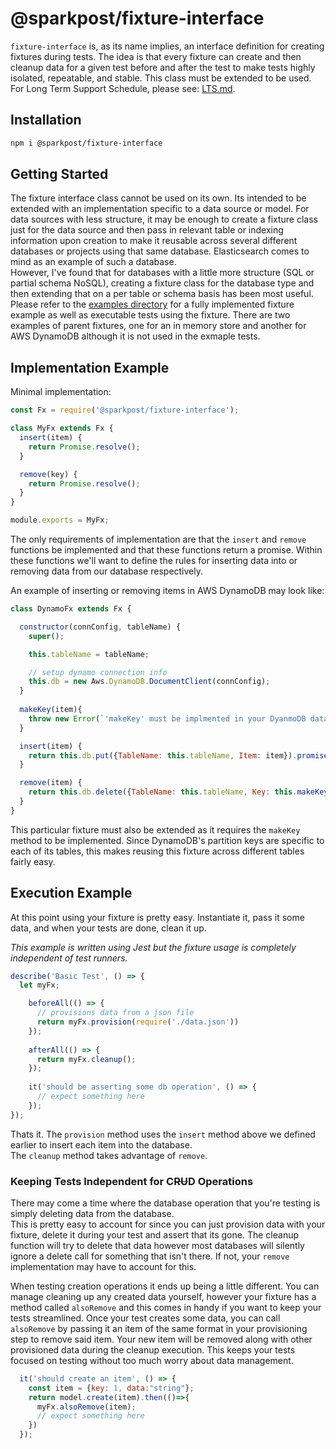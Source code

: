 # @sparkpost/fixture-interface

`fixture-interface` is, as its name implies, an interface definition for creating fixtures during tests. 
The idea is that every fixture can create and then cleanup data for a given test before and after the test to make tests
highly isolated, repeatable, and stable.  This class must be extended to be used.  
For Long Term Support Schedule, please see: [LTS.md](/LTS.md).

## Installation
```bash
npm i @sparkpost/fixture-interface
```

## Getting Started
The fixture interface class cannot be used on its own. Its intended to be extended with an implementation specific to a 
data source or model.  For data sources with less structure, it may be enough to create a fixture class just for the 
data source and then pass in relevant table or indexing information upon creation to make it reusable across several 
different databases or projects using that same database.  Elasticsearch comes to mind as an example of such a database.  
However, I've found that for databases with a little more structure (SQL or partial schema NoSQL), creating a fixture
class for the database type and then extending that on a per table or schema basis has been most useful. Please refer to 
the [examples directory](/example) for a fully implemented fixture example as well as executable tests using the fixture.
There are two examples of parent fixtures, one for an in memory store and another for AWS DynamoDB although it is not used
in the exmaple tests. 

## Implementation Example
Minimal implementation:
```js
const Fx = require('@sparkpost/fixture-interface');

class MyFx extends Fx {
  insert(item) {
    return Promise.resolve();
  }

  remove(key) {
    return Promise.resolve();
  }
}

module.exports = MyFx;
```
The only requirements of implementation are that the `insert` and `remove` functions be implemented and that these 
functions return a promise.  Within these functions we'll want to define the rules for inserting data into or removing 
data from our database respectively.

An example of inserting or removing items in AWS DynamoDB may look like:
```js
class DynamoFx extends Fx {

  constructor(connConfig, tableName) {
    super();

    this.tableName = tableName;

    // setup dynamo connection info
    this.db = new Aws.DynamoDB.DocumentClient(connConfig);
  }
  
  makeKey(item){
    throw new Error(`'makeKey' must be implmented in your DyanmoDB data fixture`);
  }

  insert(item) {
    return this.db.put({TableName: this.tableName, Item: item}).promise();
  }

  remove(item) {
    return this.db.delete({TableName: this.tableName, Key: this.makeKey(item)}).promise();
  }
}
```
This particular fixture must also be extended as it requires the `makeKey` method to be implemented.  Since DynamoDB's 
partition keys are specific to each of its tables, this makes reusing this fixture across different tables fairly easy.

## Execution Example
At this point using your fixture is pretty easy. Instantiate it, pass it some data, and when your tests are done, clean 
it up.

_This example is written using Jest but the fixture usage is completely independent of test runners._ 
```js
describe('Basic Test', () => {
  let myFx;

    beforeAll(() => {
      // provisions data from a json file
      return myFx.provision(require('./data.json')) 
    });
    
    afterAll(() => {
      return myFx.cleanup();
    });
    
    it('should be asserting some db operation', () => {
      // expect something here
    });
});
```
Thats it.  The `provision` method uses the `insert` method above we defined earlier to insert each item into the database.  
The `cleanup` method takes advantage of `remove`.

### Keeping Tests Independent for C~~RU~~D Operations
There may come a time where the database operation that you're testing is simply deleting data from the database.  
This is pretty easy to account for since you can just provision data with your fixture, delete it during your test and 
assert that its gone.  The cleanup function will try to delete that data however most databases will silently ignore a 
delete call for something that isn't there.  If not, your `remove` implementation may have to account for this.

When testing creation operations it ends up being a little different.  You can manage cleaning up any created data 
yourself, however your fixture has a method called `alsoRemove` and this comes in handy if you want to keep your tests
streamlined.  Once your test creates some data, you can call `alsoRemove` by passing it an item of the same format in 
your provisioning step to remove said item.  Your new item will be removed along with other provisioned data during the 
cleanup execution. This keeps your tests focused on testing without too much worry about data management.

```js
  it('should create an item', () => {
    const item = {key: 1, data:"string"};
    return model.create(item).then(()=>{
      myFx.alsoRemove(item);
      // expect something here
    })
  });
```
